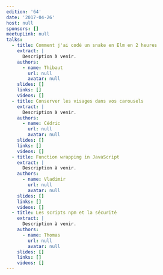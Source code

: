 ```yaml
---
edition: '64'
date: '2017-04-26'
host: null
sponsors: []
meetupLink: null
talks:
  - title: Comment j'ai codé un snake en Elm en 2 heures
    extract: |
      Description à venir.
    authors:
      - name: Thibaut
        url: null
        avatar: null
    slides: []
    links: []
    videos: []
  - title: Conserver les visages dans vos carousels
    extract: |
      Description à venir.
    authors:
      - name: Cédric
        url: null
        avatar: null
    slides: []
    links: []
    videos: []
  - title: Function wrapping in JavaScript
    extract: |
      Description à venir.
    authors:
      - name: Vladimir
        url: null
        avatar: null
    slides: []
    links: []
    videos: []
  - title: Les scripts npm et la sécurité
    extract: |
      Description à venir.
    authors:
      - name: Thomas
        url: null
        avatar: null
    slides: []
    links: []
    videos: []
---
```


